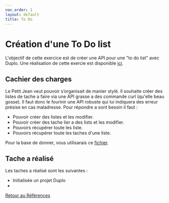 ```yaml
---
nav_order: 1
layout: default
title: To Do
---
```


# Création d'une To Do list
L'objectif de cette exercice est de créer une API pour une "to do list" avec Duplo. 
Une réalisation de cette exercie est disponible [ici](https://github.com/duplojs/examples/tree/main/exercise/to-do).

## Cachier des charges 
Le Petit Jean veut pouvoir s’organisait de manier stylé. Il souhaite créer des listes de tache a faire via une API grasse a des commande curl (qu'elle beau gosse). Il faut donc le fourinir une API robuste qui lui indiquera des erreur présise en cas maladresse. 
Pour répondre a sont besoin il faut : 
- Pouvoir créer des listes et les modifier. 
- Pouvoir créer des tache lier a des lists et les modifier.
- Pouvoirs récupérer toute les liste.
- Pouvoirs récupérer toute les taches d'une liste.

Pour la base de donner, vous utilisarais ce [fichier](https://github.com/duplojs/examples/blob/main/exercise/to-do/src/providers/myDataBase.ts).

## Tache a réalisé
Les taches a réalisé sont les suivantes :
- Initialisée un projet Duplo
- 


[Retour au Références](../..)
